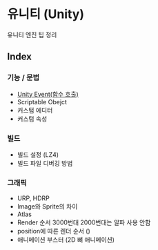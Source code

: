 # 유니티 (Unity)
유니티 엔진 팁 정리

## Index
### 기능 / 문법
- [Unity Event(함수 호출)](Unity_Event.md)
- Scriptable Obejct
- 커스텀 에디터
- 커스텀 속성

### 빌드
- 빌드 설정 (LZ4)
- 빌드 파일 디버깅 방법

### 그래픽
- URP, HDRP
- Image와 Sprite의 차이
- Atlas
- Render 순서 3000번대 2000번대는 알파 사용 안함
- position에 따른 렌더 순서 ()
- 애니메이션 부스터 (2D 뼈 애니메이션)
